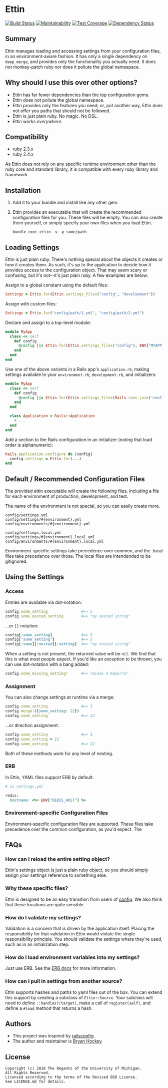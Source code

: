 # Ettin

[![Build Status](https://travis-ci.org/mlibrary/ettin.svg?branch=master)](https://travis-ci.org/mlibrary/ettin)
[![Maintainability](https://api.codeclimate.com/v1/badges/efd34b151bad7dacb994/maintainability)](https://codeclimate.com/github/mlibrary/ettin/maintainability)
[![Test Coverage](https://api.codeclimate.com/v1/badges/efd34b151bad7dacb994/test_coverage)](https://codeclimate.com/github/mlibrary/ettin/test_coverage)
[![Dependency Status](https://gemnasium.com/badges/github.com/mlibrary/ettin.svg)](https://gemnasium.com/github.com/mlibrary/ettin)

## Summary

Ettin manages loading and accessing settings from your configuration files,
in an environment-aware fashion. It has only a single dependency on `deep_merge`,
and provides only the functionality you actually need. It does not monkey-patch
ruby nor does it pollute the global namespace.

## Why should I use this over other options?

* Ettin has far fewer dependencies than the top configuration gems.
* Ettin does not pollute the global namespace.
* Ettin provides only the features you need; or, put another way, Ettin does
  not offer you paths that should not be followed.
* Ettin is just plain ruby. No magic. No DSL.
* Ettin works _everywhere_.

## Compatibility

* ruby 2.3.x
* ruby 2.4.x

As Ettin does not rely on any specific runtime environment other than
the ruby core and standard library, it is compatible with every
ruby library and framework.

## Installation

1. Add it to your bundle and install like any other gem.
2. Ettin provides an executable that will create the recommended configuration
   files for you. These files will be empty. You can also create them yourself,
   or simply specify your own files when you load Ettin.

   `bundle exec ettin -v -p some/path`

## Loading Settings

Ettin is just plain ruby. There's nothing special about the objects it
creates or how it creates them.  As such, it's up to the application to
decide how it provides access to the configuration object. That may seem
scary or confusing, but it's not--it's just plain ruby.  A few examples
are below:

Assign to a global constant using the default files:

```ruby
Settings = Ettin.for(Ettin.settings_files("config", "development"))
```

Assign with custom files:

```ruby
Settings = Ettin.for("config/path/1.yml", "config/path/2.yml")
```

Declare and assign to a top-level module:

```ruby
module MyApp
  class << self
    def config
      @config ||= Ettin.for(Ettin.settings_files("config"), ENV["MYAPP_ENV"])
    end
  end
end
```

Use one of the above variants in a Rails app's `application.rb`, making
settings available to your `environment.rb`, `development.rb`, and initializers:

```ruby
module MyApp
  class << self
    def config
      @config ||= Ettin.for(Ettin.settings_files(Rails.root.join("config")), Rails.env)
    end
  end

  class Application < Rails::Application
    # ...
  end
end
```

Add a section to the Rails configuration in an initializer (noting that load
order is alphanumeric):

```ruby
Rails.application.configure do |config|
  config.settings = Ettin.for(...)
end
```


## Default / Recommended Configuration Files

The provided ettin executable will create the following files,
including a file for each environment of production, development,
and test.

The name of the environment is not special, so you can easily create more.

    config/settings.yml
    config/settings/#{environment}.yml
    config/environments/#{environment}.yml

    config/settings.local.yml
    config/settings/#{environment}.local.yml
    config/environments/#{environment}.local.yml

Environment-specific settings take precedence over common, and the .local
files take precedence over those. The local files are intendended to be gitignored.

## Using the Settings

### Access

Entries are available via dot-notation:

```ruby
config.some_setting               #=> 5
config.some.nested.setting        #=> "my nested string"
```

...or `[]` notation:

```ruby
config[:some_setting]             #=> 5
config["some_setting"]            #=> 5
config[:some][:nested][:setting]  #=> "my nested string"
```

When a setting is not present, the returned value will be `nil`. We find
that this is what most people expect. If you'd like an exception to be
thrown, you can use dot-notation with a bang added:


```ruby
config.some_missing_setting!      #=> raises a KeyError
```

### Assignment

You can also change settings at runtime via a merge:

```ruby
config.some_setting               #=> 5
config.merge!({some_setting: 22})
config.some_setting               #=> 22
```

...or direction assignment:


```ruby
config.some_setting               #=> 5
config.some_setting = 22
config.some_setting               #=> 22
```

Both of these methods work for any level of nesting.


### ERB

In Ettin, YAML files support ERB by default.


```ruby
# in settings.yml

redis:
  hostname: <%= ENV["REDIS_HOST"] %>
```

### Environment-specific Configuration Files

Environment-specific configuration files are supported. These files
take precedence over the common configuration, as you'd expect.  The

## FAQs

### How can I reload the entire setting object?

Ettin's settings object is just a plain ruby object, so you should simply
assign your settings reference to something else.

### Why these specific files?

Ettin is designed to be an easy transition from users of
[config](https://github.com/railsconfig/config). We also think that these
locations are quite sensible.

### How do I validate my settings?

Validation is a concern that is driven by the application itself. Placing the
responsibility for that validation in Ettin would violate the single-responsibility
principle. You should validate the settings where they're used, such as in an
initialization step.

### How do I load environment variables into my settings?

Just use ERB. See the
[ERB docs](http://ruby-doc.org/stdlib-2.4.2/libdoc/erb/rdoc/ERB.html)
for more information.

### How can I pull in settings from another source?

Ettin supports hashes and paths to yaml files out of the box. You can extend
this support by creating a subclass of `Ettin::Source`. Your subclass will
need to define `::handles?(target)`, make a call of `register(self)`, and
define a `#load` method that returns a hash.


## Authors

* This project was inspired by [railsconfig](https://github.com/railsconfig/config).
* The author and maintainer is [Bryan Hockey](https://github.com/malakai97)

## License

    Copyright (c) 2018 The Regents of the University of Michigan.
    All Rights Reserved.
    Licensed according to the terms of the Revised BSD License.
    See LICENSE.md for details.

